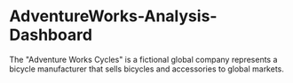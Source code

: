 # AdventureWorks-Analysis-Dashboard
The "Adventure Works Cycles" is a fictional global company represents a bicycle manufacturer that sells bicycles and accessories to global markets.
